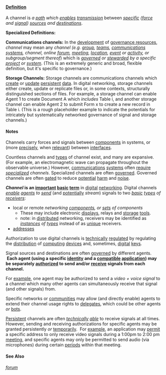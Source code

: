 #### [Definition](https://github.com/gcassel/Modular-Organization-Terminology/blob/master/terms/define.md) 

A channel is *a [path](https://github.com/gcassel/Modular-Organization-Terminology/blob/master/terms/path.md) which [enables](https://github.com/gcassel/Modular-Organization-Terminology/blob/master/terms/enable.md) [transmission](https://github.com/gcassel/Modular-Organization-Terminology/blob/master/terms/transmit.md)* between *[specific](https://github.com/gcassel/Modular-Organization-Terminology/blob/master/terms/specific.md) ([force](https://github.com/gcassel/Modular-Organization-Terminology/blob/master/terms/force.md) and [signal](https://github.com/gcassel/Modular-Organization-Terminology/blob/master/terms/signal.md)) [sources](https://github.com/gcassel/Modular-Organization-Terminology/blob/master/terms/source.md) and [destinations](https://github.com/gcassel/Modular-Organization-Terminology/blob/master/terms/destination.md)*.

**Specialized Definitions:** 

**Communications channels:** In the [development](https://github.com/gcassel/Modular-Organization-Terminology/blob/master/terms/develop.md) of [governance resources](https://github.com/gcassel/Modular-Organization-Terminology/blob/master/terms/governance-resource.md), *channel* may mean any *channel (e.g. [group](https://github.com/gcassel/Modular-Organization-Terminology/blob/master/terms/group.md), [teams](https://github.com/gcassel/Modular-Organization-Terminology/blob/master/terms/team.md), [communications](https://github.com/gcassel/Modular-Organization-Terminology/blob/master/terms/communicate.md) [systems](https://github.com/gcassel/Modular-Organization-Terminology/blob/master/terms/system.md), channel, online [forum](https://github.com/gcassel/Modular-Organization-Terminology/blob/master/terms/forum.md), [meeting](https://github.com/gcassel/Modular-Organization-Terminology/blob/master/terms/meeting.md), [location](https://github.com/gcassel/Modular-Organization-Terminology/blob/master/terms/locate.md), [event](https://github.com/gcassel/Modular-Organization-Terminology/blob/master/terms/event.md) or [activity](https://github.com/gcassel/Modular-Organization-Terminology/blob/master/terms/activity.md), or subgroup/segment thereof*) which is *[governed](https://github.com/gcassel/Modular-Organization-Terminology/blob/master/terms/govern.md) or [stewarded](https://github.com/gcassel/Modular-Organization-Terminology/blob/master/terms/steward.md) by a specific [project](https://github.com/gcassel/Modular-Organization-Terminology/blob/master/terms/project.md) or [system](https://github.com/gcassel/Modular-Organization-Terminology/blob/master/terms/system.md)*.  (This is an extremely generic and broad, flexible definition, but it's specific to governance.)

**Storage Channels:** Storage channels are communications channels which [create](https://github.com/gcassel/Modular-Organization-Terminology/blob/master/terms/create.md) or [update](https://github.com/gcassel/Modular-Organization-Terminology/blob/master/terms/update.md) [persistent](https://github.com/gcassel/Modular-Organization-Terminology/blob/master/terms/persist.md) [data](https://github.com/gcassel/Modular-Organization-Terminology/blob/master/terms/data.md). In digital networking, storage channels either create, update or replicate files or, in some contexts, structurally distinguished sections of files.  For example, a storage channel can enable Agent 1 to create Document A which *includes* Table i, and another storage channel can enable Agent 2 to submit Form x to create a new record in Table i.  (This is a rough placeholder example to indicate the potentials for intricately but systematically networked governance of signal and storage channels.)
		
#### Notes

Channels carry forces and signals between [components](https://github.com/gcassel/Modular-Organization-Terminology/blob/master/terms/component.md) in systems, or (more [precisely](https://github.com/gcassel/Modular-Organization-Terminology/blob/master/terms/precise.md), when [relevant](https://github.com/gcassel/Modular-Organization-Terminology/blob/master/terms/relevance.md)) between [interfaces](https://github.com/gcassel/Modular-Organization-Terminology/blob/master/terms/interface.md).

Countless channels and [types](https://github.com/gcassel/Modular-Organization-Terminology/blob/master/terms/type.md) of channel exist, and many are expansive.  (For example, an electromagnetic wave can propagate throughout the observable universe.)  However, [communications](https://github.com/gcassel/Modular-Organization-Terminology/blob/master/terms/communicate.md) [systems](https://github.com/gcassel/Modular-Organization-Terminology/blob/master/terms/system.md) often [require](https://github.com/gcassel/Modular-Organization-Terminology/blob/master/terms/require.md) *[specialized](https://github.com/gcassel/Modular-Organization-Terminology/blob/master/terms/specialize.md) channels*.  Specialized channels are often [governed](https://github.com/gcassel/Modular-Organization-Terminology/blob/master/terms/govern.md).  Governed channels are often [gated](https://github.com/gcassel/Modular-Organization-Terminology/blob/master/terms/gate.md) to reduce [potential](https://github.com/gcassel/Modular-Organization-Terminology/blob/master/terms/potential.md) [harm](https://github.com/gcassel/Modular-Organization-Terminology/blob/master/terms/damage.md) and [noise](https://github.com/gcassel/Modular-Organization-Terminology/blob/master/terms/noise.md).

***Channel* is an [important](https://github.com/gcassel/Modular-Organization-Terminology/blob/master/terms/importance.md) [basic](https://github.com/gcassel/Modular-Organization-Terminology/blob/master/terms/base.md) [term](https://github.com/gcassel/Modular-Organization-Terminology/blob/master/terms/term.md)** in [digital](https://github.com/gcassel/Modular-Organization-Terminology/blob/master/terms/digital.md) [networking](https://github.com/gcassel/Modular-Organization-Terminology/blob/master/terms/network.md).  Digital channels *[enable](https://github.com/gcassel/Modular-Organization-Terminology/blob/master/terms/enable.md) [agents](https://github.com/gcassel/Modular-Organization-Terminology/blob/master/terms/agent.md) to [send](https://github.com/gcassel/Modular-Organization-Terminology/blob/master/terms/send.md)* (and [potentially](https://github.com/gcassel/Modular-Organization-Terminology/blob/master/terms/potential.md) *stream*) signals to two *[basic](https://github.com/gcassel/Modular-Organization-Terminology/blob/master/terms/base.md) [types](https://github.com/gcassel/Modular-Organization-Terminology/blob/master/terms/type.md) of [receivers](https://github.com/gcassel/Modular-Organization-Terminology/blob/master/terms/receive.md)*:
* local or remote *networking [components](https://github.com/gcassel/Modular-Organization-Terminology/blob/master/terms/component.md), or [sets](https://github.com/gcassel/Modular-Organization-Terminology/blob/master/terms/set.md) of components*
  * These may include electronic [displays](https://github.com/gcassel/Modular-Organization-Terminology/blob/master/terms/display.md), relays and [storage](https://github.com/gcassel/Modular-Organization-Terminology/blob/master/terms/store.md) [tools](https://github.com/gcassel/Modular-Organization-Terminology/blob/master/terms/tool.md).
  * note: in [distributed](https://github.com/gcassel/Modular-Organization-Terminology/blob/master/terms/distribute.md) networking, receivers may be identified as *[instances](https://github.com/gcassel/Modular-Organization-Terminology/blob/master/terms/instance.md) of [types](https://github.com/gcassel/Modular-Organization-Terminology/blob/master/terms/type.md)* instead of as [unique](https://github.com/gcassel/Modular-Organization-Terminology/blob/master/terms/unique.md) receivers.
* [addresses](https://github.com/gcassel/Modular-Organization-Terminology/blob/master/terms/address.md)  

Authorization to use digital channels is [technically](https://github.com/gcassel/Modular-Organization-Terminology/blob/master/terms/technical.md) [regulated](https://github.com/gcassel/Modular-Organization-Terminology/blob/master/terms/regulate.md) by regulating the [distribution](https://github.com/gcassel/Modular-Organization-Terminology/blob/master/terms/distribute.md) of [computing](https://github.com/gcassel/Modular-Organization-Terminology/blob/master/terms/compute.md) [devices](https://github.com/gcassel/Modular-Organization-Terminology/blob/master/terms/tool.md) and, sometimes, [digital](https://github.com/gcassel/Modular-Organization-Terminology/blob/master/terms/digital.md) [keys](https://github.com/gcassel/Modular-Organization-Terminology/blob/master/terms/key.md).

Signal sources and destinations are often [governed](https://github.com/gcassel/Modular-Organization-Terminology/blob/master/terms/governance.md) by different agents.  **Each agent (using a specific [identity](https://github.com/gcassel/Modular-Organization-Terminology/blob/master/terms/identity.md) and a [compatible](https://github.com/gcassel/Modular-Organization-Terminology/blob/master/terms/compatible.md) [application](https://github.com/gcassel/Modular-Organization-Terminology/blob/master/terms/application.md)) may be separately [authorized](https://github.com/gcassel/Modular-Organization-Terminology/blob/master/terms/authorize.md) to send and/or [receive](https://github.com/gcassel/Modular-Organization-Terminology/blob/master/terms/receive.md) signals from each channel.**  
		
For [example](https://github.com/gcassel/Modular-Organization-Terminology/blob/master/terms/example.md), one agent may be authorized to send a *video + voice signal* to a channel which many other agents can simultaneously receive that signal (and other signals) from.  

Specific networks or [communities](https://github.com/gcassel/Modular-Organization-Terminology/blob/master/terms/community.md) may allow (and directly enable) agents to extend their channel usage rights to [delegates](https://github.com/gcassel/Modular-Organization-Terminology/blob/master/terms/delegate.md), which could be other agents *or* [bots](https://github.com/gcassel/Modular-Organization-Terminology/blob/master/terms/bot.md).
		
[Persistent](https://github.com/gcassel/Modular-Organization-Terminology/blob/master/terms/persist.md) channels are often *[technically](https://github.com/gcassel/Modular-Organization-Terminology/blob/master/terms/technical.md) [able](https://github.com/gcassel/Modular-Organization-Terminology/blob/master/terms/ability.md)* to receive signals at all times.  However, sending and receiving authorizations for specific agents may be granted persistently *or* [temporarily](https://github.com/gcassel/Modular-Organization-Terminology/blob/master/terms/temporary.md).  For [example](https://github.com/gcassel/Modular-Organization-Terminology/blob/master/terms/example.md), an application may [permit](https://github.com/gcassel/Modular-Organization-Terminology/blob/master/terms/permit.md) a specific address to only receive video signals during a 1:00pm to 2:00 pm [meeting](https://github.com/gcassel/Modular-Organization-Terminology/blob/master/terms/meet.md), and specific agents may only be permitted to send audio (via microphones) during certain [periods](https://github.com/gcassel/Modular-Organization-Terminology/blob/master/terms/period.md) within that meeting.  

#### See Also 

*[forum](https://github.com/gcassel/Modular-Organization-Terminology/blob/master/terms/forum.md)*
